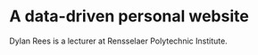 A data-driven personal website
======
Dylan Rees is a lecturer at Rensselaer Polytechnic Institute.
